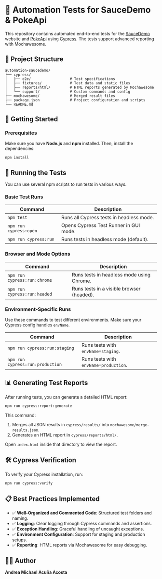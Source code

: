 # 🧪 Automation Tests for SauceDemo & PokeApi

This repository contains automated end-to-end tests for the [SauceDemo](https://www.saucedemo.com/) website and [PokeApi](https://pokeapi.co/) using [Cypress](https://www.cypress.io/). The tests support advanced reporting with Mochawesome.

## 📁 Project Structure

```
automation-saucedemo/
├── cypress/
│   ├── e2e/                  # Test specifications
│   ├── fixtures/             # Test data and static files
│   ├── reports/html/         # HTML reports generated by Mochawesome
│   └── support/              # Custom commands and config
├── mochawesome/              # Merged result files
├── package.json              # Project configuration and scripts
└── README.md
```

## 🚀 Getting Started

### Prerequisites

Make sure you have **Node.js** and **npm** installed. Then, install the dependencies:

```bash
npm install
```

## 🧪 Running the Tests

You can use several npm scripts to run tests in various ways.

### Basic Test Runs

| Command                     | Description                              |
|----------------------------|------------------------------------------|
| `npm test`                 | Runs all Cypress tests in headless mode. |
| `npm run cypress:open`     | Opens Cypress Test Runner in GUI mode.   |
| `npm run cypress:run`      | Runs tests in headless mode (default).   |

### Browser and Mode Options

| Command                        | Description                                  |
|-------------------------------|----------------------------------------------|
| `npm run cypress:run:chrome`  | Runs tests in headless mode using Chrome.    |
| `npm run cypress:run:headed`  | Runs tests in a visible browser (headed).    |

### Environment-Specific Runs

Use these commands to test different environments. Make sure your Cypress config handles `envName`.

| Command                             | Description                             |
|------------------------------------|-----------------------------------------|
| `npm run cypress:run:staging`      | Runs tests with `envName=staging`.      |
| `npm run cypress:run:production`   | Runs tests with `envName=production`.   |


## 📊 Generating Test Reports

After running tests, you can generate a detailed HTML report:

```bash
npm run cypress:report:generate
```

This command:
1. Merges all JSON results in `cypress/results/` into `mochawesome/merge-results.json`.
2. Generates an HTML report in `cypress/reports/html/`.

Open `index.html` inside that directory to view the report.

## 🛠 Cypress Verification

To verify your Cypress installation, run:

```bash
npm run cypress:verify
```

## 📋 Best Practices Implemented

- ✅ **Well-Organized and Commented Code**: Structured test folders and naming.
- ✅ **Logging**: Clear logging through Cypress commands and assertions.
- ✅ **Exception Handling**: Graceful handling of uncaught exceptions.
- ✅ **Environment Configuration**: Support for staging and production setups.
- ✅ **Reporting**: HTML reports via Mochawesome for easy debugging.

## 👩‍💻 Author

**Andrea Michael Acuña Acosta**
